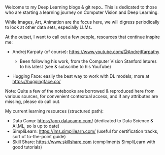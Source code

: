  Welcome to my Deep Learning blogs & git repo.. This is dedicated to those who are starting a learning journey on Computer Vision and Deep Learning.

 While Images, Art, Animation are the focus here, we will digress periodically to look at other data sets, especially LLMs.
 

 At the outset, I want to call out a few people, resources that continue inspire me:

  - Andrej Karpaty (of course): https://www.youtube.com/@AndrejKarpathy
    - Been following his work, from the  Computer Vision Stanford letures to his latest (see & subscribe to his YouTube)

  - Hugging Face: easily the best way to work with DL models; more at https://huggingface.co/

Note: Quite a few of the notebooks are borrowed & reproduced here from various sources, for convenient contextual access, and if any attributes are missing, please do call out.

My current learning resources (structured path):
 - Data Camp: https://app.datacamp.com/ (dedicated to Data Science & AI,ML, so is up to date)
 - SimpliLearn: https://lms.simplilearn.com/  (useful for certification tracks, sort of to-the-point guide)
 - Skill Share: https://www.skillshare.com  (compliments SimpliLearn with good tutorials)
 
